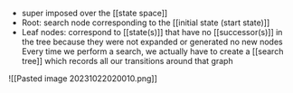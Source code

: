 - super imposed over the [[state space]]
- Root: search node corresponding to the [[initial state (start state)]]
- Leaf nodes: correspond to [[state(s)]] that have no [[successor(s)]] in the tree because they were not expanded or generated no new nodes
Every time we perform a search, we actually have to create a [[search tree]] which records all our transitions around that graph

![[Pasted image 20231022020010.png]]

